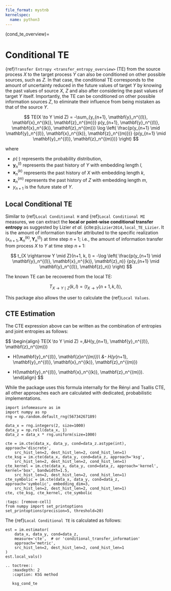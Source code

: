 ```yaml
---
file_format: mystnb
kernelspec:
  name: python3
---
```


(cond_te_overview)=
# Conditional TE
{ref}`Transfer Entropy <transfer_entropy_overview>` (TE) from the source process $X$ to the target process $Y$ can also be conditioned on other possible sources, such as $Z$. In that case, the conditional TE corresponds to the amount of uncertainty reduced in the future values of target $Y$ by knowing the past values of source $X$, $Z$ and also after considering the past values of target $Y$ itself.
Importantly, the TE can be conditioned on other possible information sources $Z$, to eliminate their influence from being mistaken as that of the source $Y$.

$$
TE(X \to Y \mid Z) = -\sum_{y_{n+1}, \mathbf{y}_n^{(l)}, \mathbf{x}_n^{(k)}, \mathbf{z}_n^{(m)}}
p(y_{n+1}, \mathbf{y}_n^{(l)}, \mathbf{x}_n^{(k)}, \mathbf{z}_n^{(m)})
\log \left( \frac{p(y_{n+1} \mid \mathbf{y}_n^{(l)}, \mathbf{x}_n^{(k)}, \mathbf{z}_n^{(m)})}
{p(y_{n+1} \mid \mathbf{y}_n^{(l)}, \mathbf{z}_n^{(m)})} \right)
$$

where
- $p(\cdot)$ represents the probability distribution,
- $\mathbf{y}_n^{(l)}$ represents the past history of $Y$ with embedding length $l$,
- $\mathbf{x}_n^{(k)}$ represents the past history of $X$ with embedding length $k$,
- $\mathbf{z}_n^{(m)}$ represents the past history of $Z$ with embedding length $m$,
- $y_{n+1}$ is the future state of $Y$.

## Local Conditional TE
Similar to {ref}`Local Conditional H` and {ref}`Local Conditional MI` measures, we can extract the **local or point-wise conditional transfer entropy** as suggested by Lizier _et al._ {cite:p}`Lizier2014,local_TE_Lizier`.
It is the amount of information transfer attributed to the specific realization $(x_{n+1}, \mathbf{X}_n^{(k)}, \mathbf{Y}_n^{(l)})$ at time step $n+1$; i.e., the amount of information transfer from process $X$ to $Y$ at time step $n+1$:

$$
t_{X \rightarrow Y \mid Z}(n+1, k, l) = -\log \left( \frac{p(y_{n+1} \mid \mathbf{y}_n^{(l)}, \mathbf{x}_n^{(k)}, \mathbf{z}_n)}
{p(y_{n+1} \mid \mathbf{y}_n^{(l)}, \mathbf{z}_n)} \right)
$$

The known TE can be recovered from the local TE:

$$
T_{X \rightarrow Y \mid Z}(k, l) = \langle t_{X \rightarrow Y}(n + 1, k, l) \rangle,
$$

This package also allows the user to calculate the {ref}`Local Values`.

## CTE Estimation
The CTE expression above can be written as the combination of entropies and joint entropies as follows:

$$
\begin{align}
TE(X \to Y \mid Z) =\,&H(y_{n+1}, \mathbf{y}_n^{(l)}, \mathbf{z}_n^{(m)})
- H(\mathbf{y}_n^{(l)}, \mathbf{z}_n^{(m)})\\
&- H(y_{n+1}, \mathbf{y}_n^{(l)}, \mathbf{x}_n^{(k)}, \mathbf{z}_n^{(m)})
+ H(\mathbf{y}_n^{(l)}, \mathbf{x}_n^{(k)}, \mathbf{z}_n^{(m)}).
\end{align}
$$

While the package uses this formula internally for the Rényi and Tsallis CTE, all other approaches each are calculated with dedicated, probabilistic implementations.



```{code-cell}
import infomeasure as im
import numpy as np
rng = np.random.default_rng(56734267189)

data_x = rng.integers(2, size=1000)
data_y = np.roll(data_x, 1)
data_z = data_x * rng.uniform(size=1000)

cte = im.cte(data_x, data_y, cond=data_z.astype(int), approach='discrete',
    src_hist_len=2, dest_hist_len=2, cond_hist_len=1)
cte_ksg = im.cte(data_x, data_y, cond=data_z, approach='ksg',
    src_hist_len=2, dest_hist_len=2, cond_hist_len=1)
cte_kernel = im.cte(data_x, data_y, cond=data_z, approach='kernel', kernel='box', bandwidth=1.5,
    src_hist_len=2, dest_hist_len=2, cond_hist_len=1)
cte_symbolic = im.cte(data_x, data_y, cond=data_z, approach='symbolic', embedding_dim=3,
    src_hist_len=2, dest_hist_len=2, cond_hist_len=1)
cte, cte_ksg, cte_kernel, cte_symbolic
```

```{code-cell}
:tags: [remove-cell]
from numpy import set_printoptions
set_printoptions(precision=5, threshold=20)
```

The {ref}`Local Conditional TE` is calculated as follows:

```{code-cell}
est = im.estimator(
    data_x, data_y, cond=data_z,
    measure='cte',  # or 'conditional_transfer_information'
    approach='metric',
    src_hist_len=2, dest_hist_len=2, cond_hist_len=1
)
est.local_vals()
```


```{eval-rst}
.. toctree::
   :maxdepth: 2
   :caption: KSG method

   ksg_cond_te
 ```
